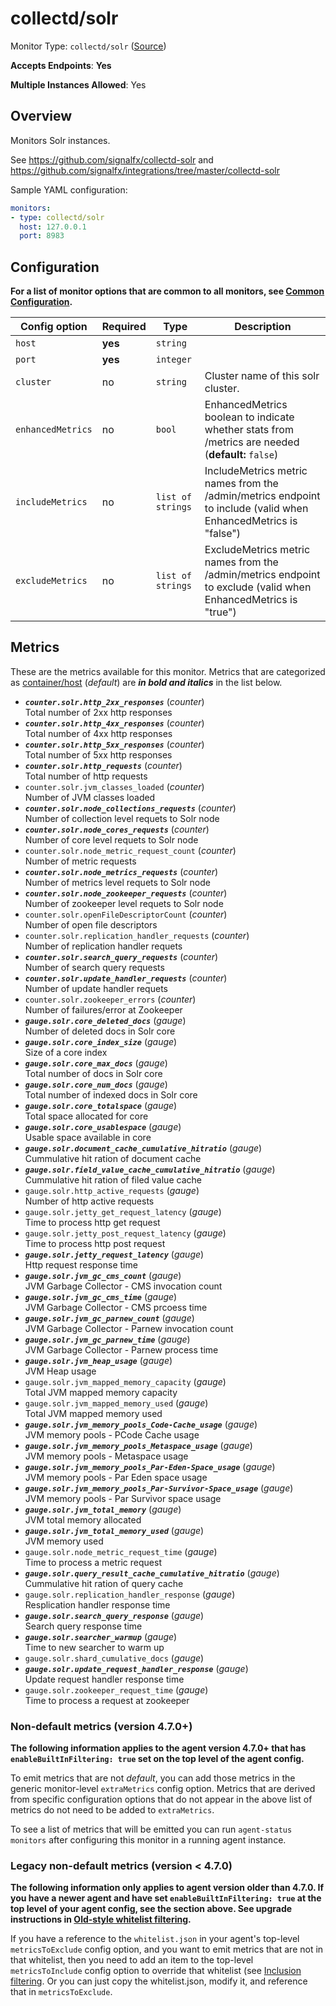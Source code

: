 <!--- GENERATED BY gomplate from scripts/docs/monitor-page.md.tmpl --->

# collectd/solr

Monitor Type: `collectd/solr` ([Source](https://github.com/signalfx/signalfx-agent/tree/master/internal/monitors/collectd/solr))

**Accepts Endpoints**: **Yes**

**Multiple Instances Allowed**: Yes

## Overview

Monitors Solr instances.

See https://github.com/signalfx/collectd-solr and
https://github.com/signalfx/integrations/tree/master/collectd-solr

Sample YAML configuration:

```yaml
monitors:
- type: collectd/solr
  host: 127.0.0.1
  port: 8983
```


## Configuration

**For a list of monitor options that are common to all monitors, see [Common
Configuration](../monitor-config.md#common-configuration).**


| Config option | Required | Type | Description |
| --- | --- | --- | --- |
| `host` | **yes** | `string` |  |
| `port` | **yes** | `integer` |  |
| `cluster` | no | `string` | Cluster name of this solr cluster. |
| `enhancedMetrics` | no | `bool` | EnhancedMetrics boolean to indicate whether stats from /metrics are needed (**default:** `false`) |
| `includeMetrics` | no | `list of strings` | IncludeMetrics metric names from the /admin/metrics endpoint to include (valid when EnhancedMetrics is "false") |
| `excludeMetrics` | no | `list of strings` | ExcludeMetrics metric names from the /admin/metrics endpoint to exclude (valid when EnhancedMetrics is "true") |


## Metrics

These are the metrics available for this monitor.
Metrics that are categorized as
[container/host](https://docs.signalfx.com/en/latest/admin-guide/usage.html#about-custom-bundled-and-high-resolution-metrics)
(*default*) are ***in bold and italics*** in the list below.


 - ***`counter.solr.http_2xx_responses`*** (*counter*)<br>    Total number of 2xx http responses
 - ***`counter.solr.http_4xx_responses`*** (*counter*)<br>    Total number of 4xx http responses
 - ***`counter.solr.http_5xx_responses`*** (*counter*)<br>    Total number of 5xx http responses
 - ***`counter.solr.http_requests`*** (*counter*)<br>    Total number of http requests
 - `counter.solr.jvm_classes_loaded` (*counter*)<br>    Number of JVM classes loaded
 - ***`counter.solr.node_collections_requests`*** (*counter*)<br>    Number of collection level requets to Solr node
 - ***`counter.solr.node_cores_requests`*** (*counter*)<br>    Number of core level requets to Solr node
 - `counter.solr.node_metric_request_count` (*counter*)<br>    Number of metric requests
 - ***`counter.solr.node_metrics_requests`*** (*counter*)<br>    Number of metrics level requets to Solr node
 - ***`counter.solr.node_zookeeper_requests`*** (*counter*)<br>    Number of zookeeper level requets to Solr node
 - `counter.solr.openFileDescriptorCount` (*counter*)<br>    Number of open file descriptors
 - `counter.solr.replication_handler_requests` (*counter*)<br>    Number of replication handler requets
 - ***`counter.solr.search_query_requests`*** (*counter*)<br>    Number of search query requests
 - ***`counter.solr.update_handler_requests`*** (*counter*)<br>    Number of update handler requets
 - `counter.solr.zookeeper_errors` (*counter*)<br>    Number of failures/error at Zookeeper
 - ***`gauge.solr.core_deleted_docs`*** (*gauge*)<br>    Number of deleted docs in Solr core
 - ***`gauge.solr.core_index_size`*** (*gauge*)<br>    Size of a core index
 - ***`gauge.solr.core_max_docs`*** (*gauge*)<br>    Total number of docs in Solr core
 - ***`gauge.solr.core_num_docs`*** (*gauge*)<br>    Total number of indexed docs in Solr core
 - ***`gauge.solr.core_totalspace`*** (*gauge*)<br>    Total space allocated for core
 - ***`gauge.solr.core_usablespace`*** (*gauge*)<br>    Usable space available in core
 - ***`gauge.solr.document_cache_cumulative_hitratio`*** (*gauge*)<br>    Cummulative hit ration of document cache
 - ***`gauge.solr.field_value_cache_cumulative_hitratio`*** (*gauge*)<br>    Cummulative hit ration of filed value cache
 - `gauge.solr.http_active_requests` (*gauge*)<br>    Number of http active requests
 - `gauge.solr.jetty_get_request_latency` (*gauge*)<br>    Time to process http get request
 - `gauge.solr.jetty_post_request_latency` (*gauge*)<br>    Time to process http post request
 - ***`gauge.solr.jetty_request_latency`*** (*gauge*)<br>    Http request response time
 - ***`gauge.solr.jvm_gc_cms_count`*** (*gauge*)<br>    JVM Garbage Collector - CMS invocation count
 - ***`gauge.solr.jvm_gc_cms_time`*** (*gauge*)<br>    JVM Garbage Collector - CMS prcoess time
 - ***`gauge.solr.jvm_gc_parnew_count`*** (*gauge*)<br>    JVM Garbage Collector - Parnew invocation count
 - ***`gauge.solr.jvm_gc_parnew_time`*** (*gauge*)<br>    JVM Garbage Collector - Parnew process time
 - ***`gauge.solr.jvm_heap_usage`*** (*gauge*)<br>    JVM Heap usage
 - `gauge.solr.jvm_mapped_memory_capacity` (*gauge*)<br>    Total JVM mapped memory capacity
 - `gauge.solr.jvm_mapped_memory_used` (*gauge*)<br>    Total JVM mapped memory used
 - ***`gauge.solr.jvm_memory_pools_Code-Cache_usage`*** (*gauge*)<br>    JVM memory pools - PCode Cache usage
 - ***`gauge.solr.jvm_memory_pools_Metaspace_usage`*** (*gauge*)<br>    JVM memory pools - Metaspace usage
 - ***`gauge.solr.jvm_memory_pools_Par-Eden-Space_usage`*** (*gauge*)<br>    JVM memory pools - Par Eden space usage
 - ***`gauge.solr.jvm_memory_pools_Par-Survivor-Space_usage`*** (*gauge*)<br>    JVM memory pools - Par Survivor space usage
 - ***`gauge.solr.jvm_total_memory`*** (*gauge*)<br>    JVM total memory allocated
 - ***`gauge.solr.jvm_total_memory_used`*** (*gauge*)<br>    JVM memory used
 - `gauge.solr.node_metric_request_time` (*gauge*)<br>    Time to process a metric request
 - ***`gauge.solr.query_result_cache_cumulative_hitratio`*** (*gauge*)<br>    Cummulative hit ration of query cache
 - `gauge.solr.replication_handler_response` (*gauge*)<br>    Resplication handler response time
 - ***`gauge.solr.search_query_response`*** (*gauge*)<br>    Search query response time
 - ***`gauge.solr.searcher_warmup`*** (*gauge*)<br>    Time to new searcher to warm up
 - `gauge.solr.shard_cumulative_docs` (*gauge*)<br>
 - ***`gauge.solr.update_request_handler_response`*** (*gauge*)<br>    Update request handler response time
 - `gauge.solr.zookeeper_request_time` (*gauge*)<br>    Time to process a request at zookeeper

### Non-default metrics (version 4.7.0+)

**The following information applies to the agent version 4.7.0+ that has
`enableBuiltInFiltering: true` set on the top level of the agent config.**

To emit metrics that are not _default_, you can add those metrics in the
generic monitor-level `extraMetrics` config option.  Metrics that are derived
from specific configuration options that do not appear in the above list of
metrics do not need to be added to `extraMetrics`.

To see a list of metrics that will be emitted you can run `agent-status
monitors` after configuring this monitor in a running agent instance.

### Legacy non-default metrics (version < 4.7.0)

**The following information only applies to agent version older than 4.7.0. If
you have a newer agent and have set `enableBuiltInFiltering: true` at the top
level of your agent config, see the section above. See upgrade instructions in
[Old-style whitelist filtering](../legacy-filtering.md#old-style-whitelist-filtering).**

If you have a reference to the `whitelist.json` in your agent's top-level
`metricsToExclude` config option, and you want to emit metrics that are not in
that whitelist, then you need to add an item to the top-level
`metricsToInclude` config option to override that whitelist (see [Inclusion
filtering](../legacy-filtering.md#inclusion-filtering).  Or you can just
copy the whitelist.json, modify it, and reference that in `metricsToExclude`.



